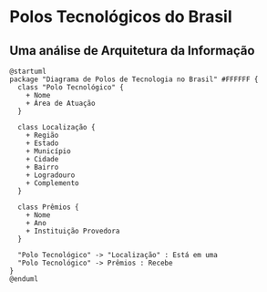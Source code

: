 # Polos Tecnológicos do Brasil

## Uma análise de Arquitetura da Informação

```plantuml
@startuml
package "Diagrama de Polos de Tecnologia no Brasil" #FFFFFF {
  class "Polo Tecnológico" {
    + Nome
    + Área de Atuação
  }

  class Localização {
    + Região
    + Estado
    + Município
    + Cidade
    + Bairro
    + Logradouro
    + Complemento
  }

  class Prêmios {
    + Nome
    + Ano
    + Instituição Provedora
  }

  "Polo Tecnológico" -> "Localização" : Está em uma
  "Polo Tecnológico" -> Prêmios : Recebe
}
@enduml
```
